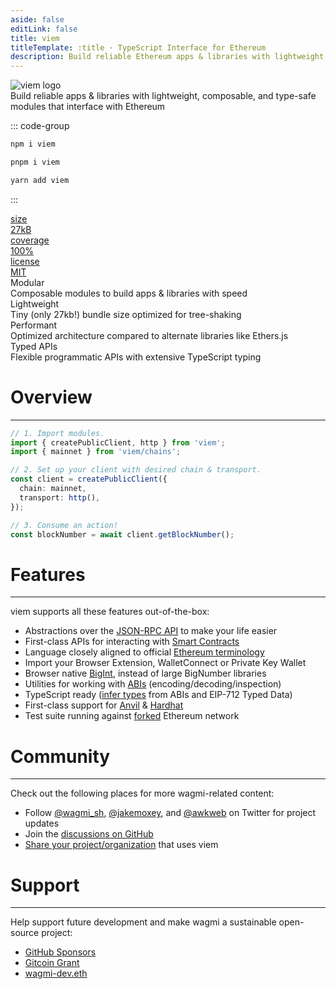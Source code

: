 ```yaml
---
aside: false
editLink: false
title: viem
titleTemplate: :title · TypeScript Interface for Ethereum
description: Build reliable Ethereum apps & libraries with lightweight, composable, & type-safe modules from viem.
---
```


<script setup lang="ts">
import { VPButton } from 'vitepress/theme'
import HomeSponsors from './.vitepress/theme/components/HomeSponsors.vue'
</script>

<div class="pt-[48px] max-sm:pt-0">
  <div class="absolute -left-28 right-0 -top-10 bottom-0 bg-[url('/colosseum-light.svg')] dark:bg-[url('/colosseum.svg')] bg-no-repeat z-[-1] max-sm:w-[200%] max-sm:-left-[200px] max-sm:hidden" />
  <div class="px-7 max-sm:px-0 flex justify-between z-0 max-md:justify-center">
    <div class="space-y-8 max-w-[400px] flex flex-col items-start max-md:items-center">
      <img class="h-[72px] logo max-sm:h-[60px]" src="/logo-light-hug.svg" alt="viem logo">
      <div class="font-medium text-[21px] max-sm:text-[18px] text-[#919193] max-md:text-center">Build reliable apps & libraries with <span class="text-black dark:text-white">lightweight</span>, <span class="text-black dark:text-white">composable</span>, and <span class="text-black dark:text-white">type-safe</span> modules that interface with Ethereum</div>
      <div class="flex justify-center space-x-2">
        <VPButton tag="a" size="medium" theme="brand" href="/docs/getting-started" text="Get Started" />
        <VPButton class="max-sm:hidden" tag="a" size="medium" theme="alt" href="/docs/introduction" text="Why viem?" />
        <VPButton tag="a" size="medium" theme="alt" href="https://github.com/wagmi-dev/viem" text="View on GitHub" />
      </div>
    </div>
    <div class="flex flex-col justify-between w-[440px] space-y-10 max-lg:w-[300px] max-md:hidden">
      <div class="h-full">

::: code-group

```bash [npm]
npm i viem
```

```bash [pnpm]
pnpm i viem
```

```bash [yarn]
yarn add viem
```

:::

  </div>
  <!-- TODO: Extract Bundle Size, Coverage badge data from respective APIs. -->
  <div class="flex justify-between space-x-2">
  <a href="https://bundlephobia.com/package/viem@0.0.1-alpha.39" class="cursor-pointer h-10 max-w-[120px] flex-1 relative rounded-lg overflow-hidden border border-black/10 dark:border-white/20" style="color: inherit;" rel="noreferrer noopener" target="_blank">
    <div class="absolute flex z-0 p-[6px] h-full w-full">
      <div class="flex-1 bg-white/60 dark:bg-black/40 flex items-center w-full h-full rounded-md">
        <span class="font-medium text-[15px] opacity-80 w-full text-center">size</span>
      </div>
      <div class="flex items-center h-full px-2">
        <span class="font-medium text-[15px] text-center w-full text-black dark:text-white">27kB</span>
      </div>
    </div>
    <div class="absolute left-0 right-0 top-0 bottom-0 bg-black/5 dark:bg-white/10 z-[-1]" />
    <div class="absolute left-0 right-0 top-0 bottom-0 backdrop-blur-[2px] backdrop-filter z-[-1]" />
  </a>
  <a href="https://app.codecov.io/gh/wagmi-dev/viem" class="cursor-pointer h-10 max-w-[160px] flex-1 relative rounded-lg overflow-hidden border border-green-400/50" style="color: inherit;" rel="noreferrer noopener" target="_blank">
    <div class="absolute flex z-0 p-[6px] h-full w-full">
      <div class="flex-1 bg-white/60 dark:bg-black/40 flex items-center w-full h-full rounded-md">
        <span class="font-medium text-[15px] opacity-80 w-full text-center">coverage</span>
      </div>
      <div class="flex items-center h-full px-2">
        <span class="font-medium text-[15px] text-center w-full text-green-400">100%</span>
      </div>
    </div>
    <div class="absolute left-0 right-0 top-0 bottom-0 bg-green-400 opacity-10 z-[-1]" />
    <div class="absolute left-0 right-0 top-0 bottom-0 backdrop-blur-[2px] backdrop-filter z-[-1]" />
  </a>
  <a href="https://github.com/wagmi-dev/viem/blob/main/LICENSE" class="cursor-pointer h-10 max-w-[130px] flex-1 relative rounded-lg overflow-hidden border border-black/10 dark:border-white/20 max-lg:hidden" style="color: inherit;" rel="noreferrer noopener" target="_blank">
    <div class="absolute flex z-0 p-[6px] h-full w-full">
      <div class="flex-1 bg-white/60 dark:bg-black/40 flex items-center w-full h-full rounded-md">
        <span class="font-medium text-[15px] opacity-80 w-full text-center">license</span>
      </div>
      <div class="flex items-center h-full px-2">
        <span class="font-medium text-[15px] text-center w-full text-black dark:text-white">MIT</span>
      </div>
    </div>
    <div class="absolute left-0 right-0 top-0 bottom-0 bg-black/5 dark:bg-white/10 z-[-1]" />
    <div class="absolute left-0 right-0 top-0 bottom-0 backdrop-blur-[2px] backdrop-filter z-[-1]" />
  </a>
  </div>
  </div>
  </div>
  <div class="flex justify-between flex-wrap mt-16 max-sm:hidden">
    <div class="pr-2 w-1/4 max-lg:pb-3 max-sm:px-0 max-lg:w-1/2 max-sm:w-full">
      <div class="relative w-full h-[168px] max-lg:h-[142px] overflow-hidden">
        <div class="border-white border border-solid border-opacity-10 rounded-lg h-full px-5 py-6 absolute z-10 flex flex-col justify-between w-full">
          <div class="text-xl font-medium text-black dark:text-white">Modular</div>
          <div class="text-[17px] font-medium text-[#919193]">Composable modules to build apps & libraries with speed</div>
        </div>
        <div class="absolute left-0 right-0 top-0 bottom-0 dark:bg-[#313136] opacity-20 z-0" />
        <div class="absolute left-0 right-0 top-0 bottom-0 backdrop-filter backdrop-blur-[2px] z-0" />
      </div>
    </div>
    <div class="pl-2 pr-2 max-sm:px-0 max-lg:pb-3 max-lg:pr-0 w-1/4 max-lg:w-1/2 max-sm:w-full">
      <div class="relative w-full h-[168px] max-lg:h-[142px]">
        <div class="border-white border border-solid border-opacity-10 rounded-lg h-full px-5 py-6 absolute z-10 flex flex-col justify-between w-full">
          <div class="text-xl font-medium text-black dark:text-white">Lightweight</div>
          <div class="text-[17px] font-medium text-[#919193]">Tiny (only 27kb!) bundle size optimized for tree-shaking</div>
        </div>
        <div class="absolute left-0 right-0 top-0 bottom-0 dark:bg-[#313136] opacity-20 z-0" />
        <div class="absolute left-0 right-0 top-0 bottom-0 backdrop-filter backdrop-blur-[2px] z-0" />
      </div>
    </div>
    <div class="pl-2 pr-2 max-lg:pb-3 max-sm:px-0 max-lg:pl-0 w-1/4 max-lg:w-1/2 max-sm:w-full">
      <div class="relative w-full h-[168px] max-lg:h-[142px]">
        <div class="border-white border border-solid border-opacity-10 rounded-lg h-full px-5 py-6 absolute z-10 flex flex-col justify-between w-full">
          <div class="text-xl font-medium text-black dark:text-white">Performant</div>
          <div class="text-[17px] font-medium text-[#919193]">Optimized architecture compared to alternate libraries like Ethers.js</div>
        </div>
        <div class="absolute left-0 right-0 top-0 bottom-0 dark:bg-[#313136] opacity-20 z-0" />
        <div class="absolute left-0 right-0 top-0 bottom-0 backdrop-filter backdrop-blur-[2px] z-0" />
      </div>
    </div>
    <div class="pl-2 w-1/4 max-sm:px-0 max-lg:w-1/2 max-sm:w-full">
      <div class="relative w-full h-[168px] max-lg:h-[142px]">
        <div class="border-white border border-solid border-opacity-10 rounded-lg h-full px-5 py-6 absolute z-10 flex flex-col justify-between w-full">
          <div class="text-xl font-medium text-black dark:text-white">Typed APIs</div>
          <div class="text-[17px] font-medium text-[#919193]">Flexible programmatic APIs with extensive TypeScript typing</div>
        </div>
        <div class="absolute left-0 right-0 top-0 bottom-0 dark:bg-[#313136] opacity-20 z-0" />
        <div class="absolute left-0 right-0 top-0 bottom-0 backdrop-filter backdrop-blur-[2px] z-0" />
      </div>
    </div>
  </div>
</div>

<div class="h-16" />

<div class="max-w-2xl mx-auto">
<h1>Overview</h1>
<hr class="h-2" />

```ts
// 1. Import modules.
import { createPublicClient, http } from 'viem';
import { mainnet } from 'viem/chains';

// 2. Set up your client with desired chain & transport.
const client = createPublicClient({
  chain: mainnet,
  transport: http(),
});

// 3. Consume an action!
const blockNumber = await client.getBlockNumber();
```

<div class="h-8" />
<h1>Features</h1>
<hr class="h-2" />

viem supports all these features out-of-the-box:

- Abstractions over the [JSON-RPC API](https://ethereum.org/en/developers/docs/apis/json-rpc/) to make your life easier
- First-class APIs for interacting with [Smart Contracts](https://ethereum.org/en/glossary/#smart-contract)
- Language closely aligned to official [Ethereum terminology](https://ethereum.org/en/glossary/)
- Import your Browser Extension, WalletConnect or Private Key Wallet
- Browser native [BigInt](https://developer.mozilla.org/en-US/docs/Web/JavaScript/Reference/Global_Objects/BigInt), instead of large BigNumber libraries
- Utilities for working with [ABIs](https://ethereum.org/en/glossary/#abi) (encoding/decoding/inspection)
- TypeScript ready ([infer types](/docs/typescript) from ABIs and EIP-712 Typed Data)
- First-class support for [Anvil](https://book.getfoundry.sh/) & [Hardhat](https://hardhat.org/)
- Test suite running against [forked](https://ethereum.org/en/glossary/#fork) Ethereum network

<div class="h-8" />
<h1>Community</h1>
<hr class="h-2" />

Check out the following places for more wagmi-related content:

- Follow [@wagmi_sh](https://twitter.com/wagmi_sh), [@jakemoxey](https://twitter.com/jakemoxey), and [@awkweb](https://twitter.com/awkweb) on Twitter for project updates
- Join the [discussions on GitHub](https://github.com/wagmi-dev/viem/discussions)
- [Share your project/organization](https://github.com/wagmi-dev/viem/discussions/104) that uses viem

<div class="h-8" />
<h1>Support</h1>
<hr class="h-2" />

Help support future development and make wagmi a sustainable open-source project:

- [GitHub Sponsors](https://github.com/sponsors/wagmi-dev?metadata_campaign=docs_support)
- [Gitcoin Grant](https://wagmi.sh/gitcoin)
- [wagmi-dev.eth](https://etherscan.io/enslookup-search?search=wagmi-dev.eth)

<div class="h-8" />

<HomeSponsors />
</div>

<style>
  .VPDoc .container {
    max-width: 1120px !important;
  }

  .VPDoc .content {
    max-width: 100% !important;
    padding: 0px !important;
    width: 100% !important;
  }
</style>

<style scoped>
  html:not(.dark) img.dark {
    display: none;
  }
  .dark img.light {
    display: none;
  }

  .dark .logo {
    filter: invert(1);
  }

  .card {
    background-color: var(--vp-c-bg-soft);
  }

  .language-bash {
    overflow-y: hidden;
  }

  .vp-code-group, .vp-code-group .language-bash {
    height: 100%;
  }

  .vp-code-group .language-bash {
    height: 100%;
    margin-bottom: 0px;
  }

  .vp-code-group {
    margin-top: 0px;
  }

  .vp-code-group .blocks {
    height: calc(100% - 37px);
  }

  .vp-code-group .tabs label {
    font-size: 16px;
  }

  .vp-code-group .tabs {
    justify-content: left;
  }

  .vp-code-group .shiki {
    padding-top: 16px;
  }

  .vp-code-group code {
    font-size: 22px;
  }
  
  /* .vp-code-group {
    width: 100% !important;
  } */

  .tabs {
    display: flex;
    justify-content: center;
  }
</style>
